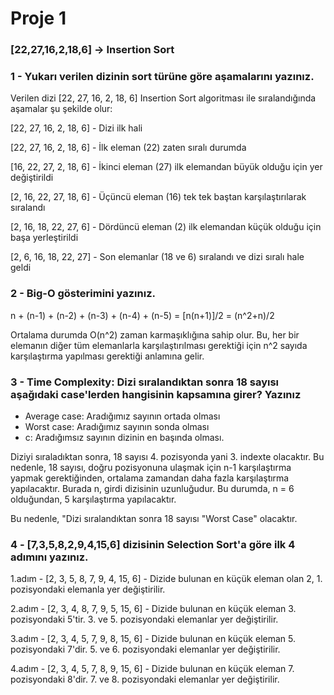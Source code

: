 # Proje 1

### [22,27,16,2,18,6] -> Insertion Sort

### 1 - Yukarı verilen dizinin sort türüne göre aşamalarını yazınız.

Verilen dizi [22, 27, 16, 2, 18, 6] Insertion Sort algoritması ile sıralandığında aşamalar şu şekilde olur:

[22, 27, 16, 2, 18, 6] - Dizi ilk hali

[22, 27, 16, 2, 18, 6] - İlk eleman (22) zaten sıralı durumda

[16, 22, 27, 2, 18, 6] - İkinci eleman (27) ilk elemandan büyük olduğu için yer değiştirildi

[2, 16, 22, 27, 18, 6] - Üçüncü eleman (16) tek tek baştan karşılaştırılarak sıralandı

[2, 16, 18, 22, 27, 6] - Dördüncü eleman (2) ilk elemandan küçük olduğu için başa yerleştirildi

[2, 6, 16, 18, 22, 27] - Son elemanlar (18 ve 6) sıralandı ve dizi sıralı hale geldi


### 2 - Big-O gösterimini yazınız.

n + (n-1) + (n-2) + (n-3) + (n-4) + (n-5)  = [n(n+1)]/2 = (n^2+n)/2

Ortalama durumda O(n^2) zaman karmaşıklığına sahip olur. Bu, her bir elemanın diğer tüm elemanlarla karşılaştırılması gerektiği için n^2 sayıda karşılaştırma yapılması gerektiği anlamına gelir.


### 3 - Time Complexity: Dizi sıralandıktan sonra 18 sayısı aşağıdaki case'lerden hangisinin kapsamına girer? Yazınız 

* Average case: Aradığımız sayının ortada olması
* Worst case: Aradığımız sayının sonda olması
* c: Aradığımsız sayının dizinin en başında olması.

Diziyi sıraladıktan sonra, 18 sayısı 4. pozisyonda yani 3. indexte olacaktır. Bu nedenle, 18 sayısı, doğru pozisyonuna ulaşmak için n-1 karşılaştırma yapmak gerektiğinden, ortalama zamandan daha fazla karşılaştırma yapılacaktır. Burada n, girdi dizisinin uzunluğudur. Bu durumda, n = 6 olduğundan, 5 karşılaştırma yapılacaktır.

Bu nedenle, "Dizi sıralandıktan sonra 18 sayısı "Worst Case" olacaktır.

### 4 - [7,3,5,8,2,9,4,15,6] dizisinin Selection Sort'a göre ilk 4 adımını yazınız.

1.adım - [2, 3, 5, 8, 7, 9, 4, 15, 6] - Dizide bulunan en küçük eleman olan 2, 1. pozisyondaki elemanla yer değiştirilir.

2.adım - [2, 3, 4, 8, 7, 9, 5, 15, 6] - Dizide bulunan en küçük eleman 3. pozisyondaki 5'tir. 3. ve 5. pozisyondaki elemanlar yer değiştirilir.

3.adım - [2, 3, 4, 5, 7, 9, 8, 15, 6] - Dizide bulunan en küçük eleman 5. pozisyondaki 7'dir. 5. ve 6. pozisyondaki elemanlar yer değiştirilir.

4.adım - [2, 3, 4, 5, 7, 8, 9, 15, 6] - Dizide bulunan en küçük eleman 7. pozisyondaki 8'dir. 7. ve 8. pozisyondaki elemanlar yer değiştirilir.